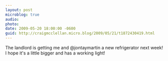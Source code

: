 ```yaml
---
layout: post
microblog: true
audio: 
photo: 
date: 2009-05-20 18:00:00 -0600
guid: http://craigmcclellan.micro.blog/2009/05/21/t1872430419.html
---
```

The landlord is getting me and @jontaymartin a new refrigerator next week!  I hope it's a little bigger and has a working light!
